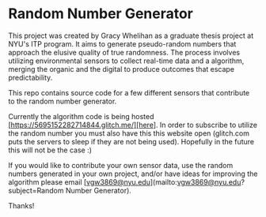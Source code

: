 # Random Number Generator

This project was created by Gracy Whelihan as a graduate thesis project at NYU's ITP program. It aims to generate pseudo-random numbers that approach the elusive quality of true randomness. The process involves utilizing environmental sensors to collect real-time data and a algorithm, merging the organic and the digital to produce outcomes that escape predictability. 

This repo contains source code for a few different sensors that contribute to the random number generator.

Currently the algorithm code is being hosted [https://5695152282714844.glitch.me/][here]. In order to subscribe to utilize the random number you must also have this this website open (glitch.com puts the servers to sleep if they are not being used). Hopefully in the future this will not be the case :) 

If you would like to contribute your own sensor data, use the random numbers generated in your own project, and/or have ideas for improving the algorithm please email [vgw3869@nyu.edu](mailto:vgw3869@nyu.edu?subject=Random Number Generator). 

Thanks!
